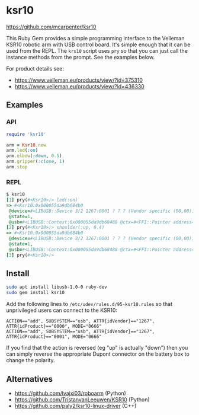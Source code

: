 # ksr10

https://github.com/mcarpenter/ksr10

This Ruby Gem provides a simple programming interface to the Velleman KSR10
robotic arm with USB control board. It's simple enough that it can be used from
the REPL. The `krs10` script uses `pry` so that you can just call the instance
methods from the prompt. See the examples below.

For product details see:

 * https://www.velleman.eu/products/view/?id=375310
 * https://www.velleman.eu/products/view/?id=436330


## Examples

### API

```ruby
require 'ksr10'

arm = Ksr10.new
arm.led(:on)
arm.elbow(:down, 0.5)
arm.gripper(:close, 1)
arm.stop
```

### REPL

```ruby
$ ksr10
[1] pry(#<Ksr10>)> led(:on)
=> #<Ksr10:0x000055da9db684b0
 @device=#<LIBUSB::Device 3/2 1267:0001 ? ? ? (Vendor specific (00,00))>,
 @state=1,
 @usb=#<LIBUSB::Context:0x000055da9db68488 @ctx=#<FFI::Pointer address=0x000055da9da582d0>, @hotplug_callbacks={}, @on_pollfd_added=nil, @on_pollfd_removed=nil>>
[2] pry(#<Ksr10>)> shoulder(:up, 0.4)
=> #<Ksr10:0x000055da9db684b0
 @device=#<LIBUSB::Device 3/2 1267:0001 ? ? ? (Vendor specific (00,00))>,
 @state=1,
 @usb=#<LIBUSB::Context:0x000055da9db68488 @ctx=#<FFI::Pointer address=0x000055da9da582d0>, @hotplug_callbacks={}, @on_pollfd_added=nil, @on_pollfd_removed=nil>>
[3] pry(#<Ksr10>)>
```

## Install

```sh
sudo apt install libusb-1.0-0 ruby-dev
sudo gem install ksr10
```

Add the following lines to `/etc/udev/rules.d/95-ksr10.rules` so that
unprivileged users can connect to the KSR10:

```
ACTION=="add", SUBSYSTEM=="usb", ATTR{idVendor}=="1267", ATTR{idProduct}=="0000", MODE="0666"
ACTION=="add", SUBSYSTEM=="usb", ATTR{idVendor}=="1267", ATTR{idProduct}=="0001", MODE="0666"
```

If you find that the action is reversed (eg "up" is actually "down") then you
can simply reverse the appropriate Dupont connector on the battery box to
change the polarity.


## Alternatives

 * https://github.com/lvajxi03/roboarm (Python)
 * https://github.com/TristanvanLeeuwen/KSR10 (Python)
 * https://github.com/paly2/ksr10-linux-driver (C++)
